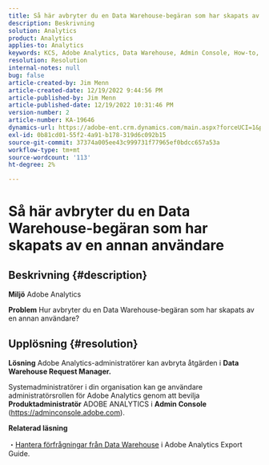 ```yaml
---
title: Så här avbryter du en Data Warehouse-begäran som har skapats av en annan användare
description: Beskrivning
solution: Analytics
product: Analytics
applies-to: Analytics
keywords: KCS, Adobe Analytics, Data Warehouse, Admin Console, How-to, cancel, request, another user, Data Warehouse Request Manager
resolution: Resolution
internal-notes: null
bug: false
article-created-by: Jim Menn
article-created-date: 12/19/2022 9:44:56 PM
article-published-by: Jim Menn
article-published-date: 12/19/2022 10:31:46 PM
version-number: 2
article-number: KA-19646
dynamics-url: https://adobe-ent.crm.dynamics.com/main.aspx?forceUCI=1&pagetype=entityrecord&etn=knowledgearticle&id=475e715c-e67f-ed11-81ac-6045bd006704
exl-id: 0b81cd01-55f2-4a91-b178-319d6c092b15
source-git-commit: 37374a005ee43c999731f77965ef0bdcc657a53a
workflow-type: tm+mt
source-wordcount: '113'
ht-degree: 2%

---
```


# Så här avbryter du en Data Warehouse-begäran som har skapats av en annan användare

## Beskrivning {#description}


<b>Miljö</b>
Adobe Analytics

<b>Problem</b>
Hur avbryter du en Data Warehouse-begäran som har skapats av en annan användare?


## Upplösning {#resolution}


<b>Lösning</b>
Adobe Analytics-administratörer kan avbryta åtgärden i <b>Data Warehouse Request Manager.</b>

Systemadministratörer i din organisation kan ge användare administratörsrollen för Adobe Analytics genom att bevilja <b>Produktadministratör</b> ADOBE ANALYTICS i <b>Admin Console</b> (https://adminconsole.adobe.com).

<b>Relaterad läsning</b>

・[Hantera förfrågningar från Data Warehouse](https://experienceleague.adobe.com/docs/analytics/export/data-warehouse/data-warehouse-requests-manage.html) i Adobe Analytics Export Guide.
